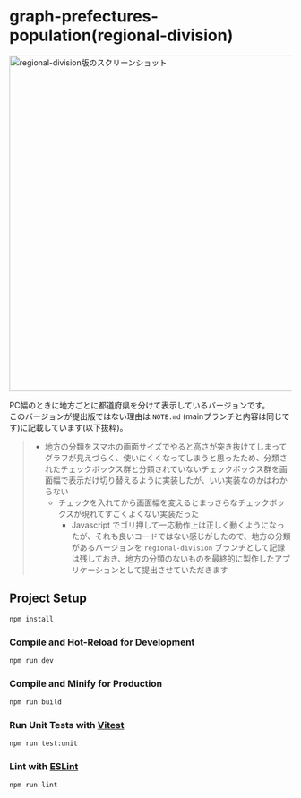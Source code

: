 # graph-prefectures-population(regional-division)

<img alt="regional-division版のスクリーンショット" src="https://user-images.githubusercontent.com/74708840/169999002-fbc28d97-c9cc-4a55-972d-978384c69327.png" width="600px">

PC幅のときに地方ごとに都道府県を分けて表示しているバージョンです。  
このバージョンが提出版ではない理由は `NOTE.md` (mainブランチと内容は同じです)に記載しています(以下抜粋)。

> - 地方の分類をスマホの画面サイズでやると高さが突き抜けてしまってグラフが見えづらく、使いにくくなってしまうと思ったため、分類されたチェックボックス群と分類されていないチェックボックス群を画面幅で表示だけ切り替えるように実装したが、いい実装なのかはわからない
>   - チェックを入れてから画面幅を変えるとまっさらなチェックボックスが現れてすごくよくない実装だった
>     - Javascript でゴリ押して一応動作上は正しく動くようになったが、それも良いコードではない感じがしたので、地方の分類があるバージョンを `regional-division` ブランチとして記録は残しておき、地方の分類のないものを最終的に製作したアプリケーションとして提出させていただきます

## Project Setup

```sh
npm install
```

### Compile and Hot-Reload for Development

```sh
npm run dev
```

### Compile and Minify for Production

```sh
npm run build
```

### Run Unit Tests with [Vitest](https://vitest.dev/)

```sh
npm run test:unit
```

### Lint with [ESLint](https://eslint.org/)

```sh
npm run lint
```
